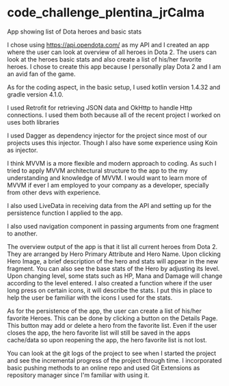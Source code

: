 # code_challenge_plentina_jrCalma
App showing list of Dota heroes and basic stats

I chose using https://api.opendota.com/ as my API and I created an app where the user can look at overview of all heroes in Dota 2.
The users can look at the heroes basic stats and also create a list of his/her favorite heroes. I chose to create this app because
I personally play Dota 2 and I am an avid fan of the game.

As for the coding aspect, in the basic setup, I used kotlin version 1.4.32 and gradle version 4.1.0.

I used Retrofit for retrieving JSON data and OkHttp to handle Http connections. I used them both because all of the recent project I worked
on uses both libraries

I used Dagger as dependency injector for the project since most of our projects uses this injector. Though I also have some experience using
Koin as injector.

I think MVVM is a more flexible and modern approach to coding. As such I tried to apply MVVM architectural structure to the app
to the my understanding and knowledge of MVVM. I would want to learn more of MVVM if ever I am employed to your company as a developer,
specially from other devs with experience.

I also used LiveData in receiving data from the API and setting up for the persistence function I applied to the app.

I also used navigation component in passing arguments from one fragment to another.

The overview output of the app is that it list all current heroes from Dota 2. They are arranged by Hero Primary Attribute and Hero Name.
Upon clicking Hero Image, a brief description of the hero and stats will appear in the new fragment. You can also see the base stats of the
Hero by adjusting its level. Upon changing level, some stats such as HP, Mana and Damage will change according to the level entered. I also
created a function where if the user long press on certain icons, it will describe the stats. I put this in place to help the user be familiar
with the icons I used for the stats.

As for the persistence of the app, the user can create a list of his/her favorite Heroes. This can be done by clicking a button on the Details
Page. This button may add or delete a hero from the favorite list. Even if the user closes the app, the hero favorite list will still be saved
in the apps cache/data so upon reopening the app, the hero favorite list is not lost.

You can look at the git logs of the project to see when I started the project and see the incremental progress of the project through time.
I incorporated basic pushing methods to an online repo and used Git Extensions as repository manager since I'm familiar with using it.
